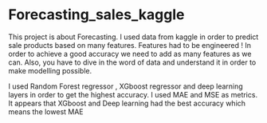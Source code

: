 # Forecasting_sales_kaggle

This project is about Forecasting. I used data from kaggle in order to predict sale products based on many features. 
Features had to be engineered ! In order to achieve a good accuracy we need to add as many features as we can. Also, you have to dive in the word 
of data and understand it in order to make modelling possible.

I used Random Forest regressor , XGboost regressor and deep learning layers in order to get the highest accuracy. 
I used MAE and MSE as metrics.
It appears that XGboost and Deep learning had the best accuracy which means the lowest MAE 

